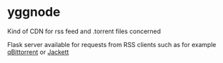 # yggnode
Kind of CDN for rss feed and .torrent files concerned

Flask server available for requests from RSS clients such as for example [qBittorrent](https://github.com/qbittorrent/qBittorrent) or [Jackett](https://github.com/Jackett/Jackett)
